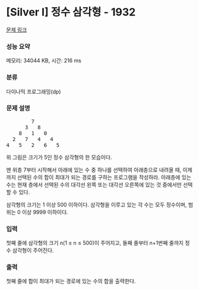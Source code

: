 # [Silver I] 정수 삼각형 - 1932 

[문제 링크](https://www.acmicpc.net/problem/1932) 

### 성능 요약

메모리: 34044 KB, 시간: 216 ms

### 분류

다이나믹 프로그래밍(dp)

### 문제 설명

<pre style="user-select: auto;">        7
      3   8
    8   1   0
  2   7   4   4
4   5   2   6   5</pre>

<p style="user-select: auto;">위 그림은 크기가 5인 정수 삼각형의 한 모습이다.</p>

<p style="user-select: auto;">맨 위층 7부터 시작해서 아래에 있는 수 중 하나를 선택하여 아래층으로 내려올 때, 이제까지 선택된 수의 합이 최대가 되는 경로를 구하는 프로그램을 작성하라. 아래층에 있는 수는 현재 층에서 선택된 수의 대각선 왼쪽 또는 대각선 오른쪽에 있는 것 중에서만 선택할 수 있다.</p>

<p style="user-select: auto;">삼각형의 크기는 1 이상 500 이하이다. 삼각형을 이루고 있는 각 수는 모두 정수이며, 범위는 0 이상 9999 이하이다.</p>

### 입력 

 <p style="user-select: auto;">첫째 줄에 삼각형의 크기 n(1 ≤ n ≤ 500)이 주어지고, 둘째 줄부터 n+1번째 줄까지 정수 삼각형이 주어진다.</p>

### 출력 

 <p style="user-select: auto;">첫째 줄에 합이 최대가 되는 경로에 있는 수의 합을 출력한다.</p>

